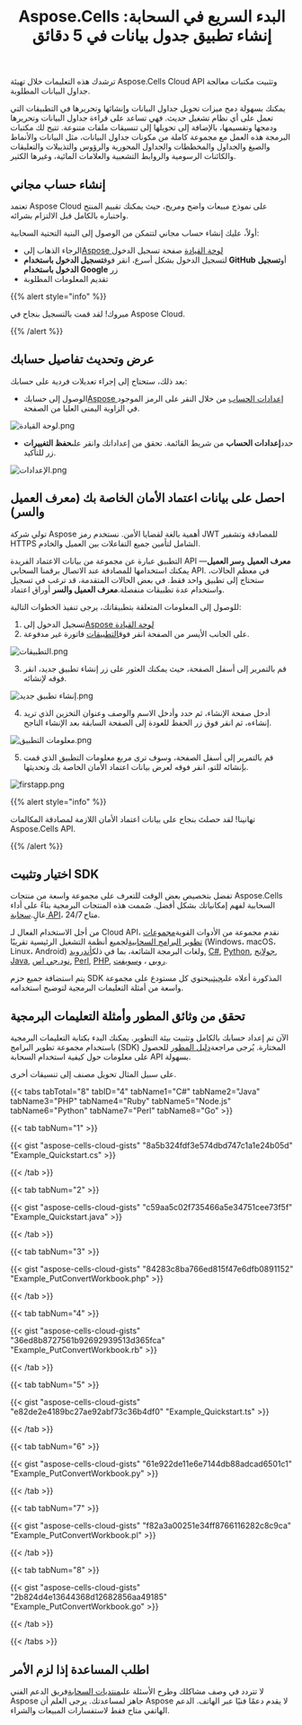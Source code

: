 ﻿---
title: "Aspose.Cells البدء السريع في السحابة: إنشاء تطبيق جدول بيانات في 5 دقائق"
second_title: Documen
ArticleTitle: Aspose.Cells Cloud Quickstar
linktitle: كويكستار
type: docs
url: /ar/quickstart/
description: Aspose.Cells تدعم السحابة Excel لإنشاء الكائنات الداخلية وتحويلها ودمجها وتقسيمها وحمايتها وما إلى ذلك
weight: 20
kwords: Excel، Office السحابة، REST API، جدول بيانات، PDF، CSV، Json، Markdown، البدء السريع
---
ترشدك هذه التعليمات خلال تهيئة Aspose.Cells Cloud API وتثبيت مكتبات معالجة جداول البيانات المطلوبة.

يمكنك بسهولة دمج ميزات تحويل جداول البيانات وإنشائها وتحريرها في التطبيقات التي تعمل على أي نظام تشغيل حديث. فهي تساعد على قراءة جداول البيانات وتحريرها ودمجها وتقسيمها، بالإضافة إلى تحويلها إلى تنسيقات ملفات متنوعة. تتيح لك مكتبات البرمجة هذه العمل مع مجموعة كاملة من مكونات جداول البيانات، مثل البيانات والأنماط والصيغ والجداول والمخططات والجداول المحورية والرؤوس والتذييلات والتعليقات والكائنات الرسومية والروابط التشعبية والعلامات المائية، وغيرها الكثير.

## إنشاء حساب مجاني

تعتمد Aspose Cloud على نموذج مبيعات واضح ومريح، حيث يمكنك تقييم المنتج واختباره بالكامل قبل الالتزام بشرائه.

أولاً، عليك إنشاء حساب مجاني لتتمكن من الوصول إلى البنية التحتية السحابية:

-  الرجاء الذهاب إلى[Aspose لوحة القيادة](https://dashboard.aspose.cloud/#/) صفحة تسجيل الدخول
-  لتسجيل الدخول بشكل أسرع، انقر فوق**تسجيل الدخول باستخدام GitHub** أو**تسجيل الدخول باستخدام Google** زر
- تقديم المعلومات المطلوبة

{{% alert style="info" %}}

مبروك! لقد قمت بالتسجيل بنجاح في Aspose Cloud.

{{% /alert %}}

## عرض وتحديث تفاصيل حسابك

بعد ذلك، ستحتاج إلى إجراء تعديلات فردية على حسابك:

-  الوصول إلى حسابك[Aspose إعدادات الحساب](https://id.containerize.com/admin/) من خلال النقر على الرمز الموجود في الزاوية اليمنى العليا من الصفحة.

![لوحة القيادة.png](dashboard.png)

-  حدد**إعدادات الحساب** من شريط القائمة. تحقق من إعداداتك وانقر على**حفظ التغييرات** زر للتأكيد.

![الإعدادات.png](settings.png)

## احصل على بيانات اعتماد الأمان الخاصة بك (معرف العميل والسر)

تولي شركة Aspose أهمية بالغة لقضايا الأمن. نستخدم رمز JWT للمصادقة وتشفير HTTPS الشامل لتأمين جميع التفاعلات بين العميل والخادم.

 التطبيق عبارة عن مجموعة من بيانات الاعتماد الفريدة API —**معرف العميل** و**سر العميل** يمكنك استخدامها للمصادقة عند الاتصال برقمنا السحابي API. في معظم الحالات، ستحتاج إلى تطبيق واحد فقط. في بعض الحالات المتقدمة، قد ترغب في تسجيل واستخدام عدة تطبيقات منفصلة.**معرف العميل والسر** أوراق اعتماد.

للوصول إلى المعلومات المتعلقة بتطبيقاتك، يرجى تنفيذ الخطوات التالية:

1.  تسجيل الدخول إلى[Aspose لوحة القيادة](https://dashboard.aspose.cloud/#/)
 2. على الجانب الأيسر من الصفحة انقر فوق[التطبيقات](https://dashboard.aspose.cloud/applications) فاتورة غير مدفوعة.

![التطبيقات.png](applications.png)

3. قم بالتمرير إلى أسفل الصفحة، حيث يمكنك العثور على زر إنشاء تطبيق جديد، انقر فوقه لإنشائه.

![إنشاء تطبيق جديد.png](createnewapplication.png)

4. أدخل صفحة الإنشاء، ثم حدد وأدخل الاسم والوصف وعنوان التخزين الذي تريد إنشاءه، ثم انقر فوق زر الحفظ للعودة إلى الصفحة السابقة بعد الإنشاء الناجح.

![معلومات التطبيق.png](applicationinfo.png)

5. قم بالتمرير إلى أسفل الصفحة، وسوف ترى مربع معلومات التطبيق الذي قمت بإنشائه للتو، انقر فوقه لعرض بيانات اعتماد الأمان الخاصة بك وتحديثها.

![firstapp.png](firstapp.png)

{{% alert style="info" %}}

تهانينا! لقد حصلتَ بنجاح على بيانات اعتماد الأمان اللازمة لمصادقة المكالمات Aspose.Cells API.

{{% /alert %}}

## اختيار وتثبيت SDK

 تفضل بتخصيص بعض الوقت للتعرف على مجموعة واسعة من منتجات Aspose.Cells السحابية لفهم إمكانياتك بشكل أفضل. صُممت هذه المنتجات البرمجية بناءً على أداء عالٍ.[سحابة API](https://apireference.aspose.com/)، متاح 24/7.

 من أجل الاستخدام الفعال لـ Cloud API، نقدم مجموعة من الأدوات القوية[مجموعات تطوير البرامج السحابية](https://products.aspose.cloud/cells/family)لجميع أنظمة التشغيل الرئيسية تقريبًا (Windows، macOS، Linux، Android) ولغات البرمجة الشائعة، بما في ذلك[أندرويد](https://products.aspose.cloud/cells/android), [C#](https://products.aspose.cloud/cells/net), [Python](https://products.aspose.cloud/cells/python), [جولانج](https://products.aspose.cloud/cells/go), [Java](https://products.aspose.cloud/cells/java), [نود.جي اس](https://products.aspose.cloud/cells/nodejs), [Perl](https://products.aspose.cloud/cells/perl), [PHP](https://products.aspose.cloud/cells/php), [روبي](https://products.aspose.cloud/cells/ruby) ، و[سويفت](https://products.aspose.cloud/cells/swift).

 يتم استضافة جميع حزم SDK المذكورة أعلاه على[جيثب](https://github.com/aspose-cells-cloud/)يحتوي كل مستودع على مجموعة واسعة من أمثلة التعليمات البرمجية لتوضيح استخدامه.

## تحقق من وثائق المطور وأمثلة التعليمات البرمجية

 الآن تم إعداد حسابك بالكامل وتثبيت بيئة التطوير. يمكنك البدء بكتابة التعليمات البرمجية باستخدام مجموعة تطوير البرامج (SDK) المختارة. يُرجى مراجعة[دليل المطور](https://docs.aspose.cloud/cells/developer-guide/) للحصول على معلومات حول كيفية استخدام السحابة API بسهولة.

على سبيل المثال تحويل مصنف إلى تنسيقات أخرى.

{{< tabs tabTotal="8" tabID="4" tabName1="C#" tabName2="Java" tabName3="PHP" tabName4="Ruby" tabName5="Node.js" tabName6="Python" tabName7="Perl" tabName8="Go" >}}

{{< tab tabNum="1" >}}

{{< gist "aspose-cells-cloud-gists" "8a5b324fdf3e574dbd747c1a1e24b05d" "Example_Quickstart.cs" >}}

{{< /tab >}}

{{< tab tabNum="2" >}}

{{< gist "aspose-cells-cloud-gists" "c59aa5c02f735466a5e34751cee73f5f" "Example_Quickstart.java" >}}

{{< /tab >}}

{{< tab tabNum="3" >}}

{{< gist "aspose-cells-cloud-gists" "84283c8ba766ed815f47e6dfb0891152" "Example_PutConvertWorkbook.php" >}}

{{< /tab >}}

{{< tab tabNum="4" >}}

{{< gist "aspose-cells-cloud-gists" "36ed8b8727561b92692939513d365fca" "Example_PutConvertWorkbook.rb" >}}

{{< /tab >}}

{{< tab tabNum="5" >}}

{{< gist "aspose-cells-cloud-gists" "e82de2e4189bc27ae92abf73c36b4df0" "Example_Quickstart.ts" >}}

{{< /tab >}}

{{< tab tabNum="6" >}}

{{< gist "aspose-cells-cloud-gists" "61e922de11e6e7144db88adcad6501c1" "Example_PutConvertWorkbook.py" >}}

{{< /tab >}}

{{< tab tabNum="7" >}}

{{< gist "aspose-cells-cloud-gists" "f82a3a00251e34ff8766116282c8c9ca" "Example_PutConvertWorkbook.pl" >}}

{{< /tab >}}

{{< tab tabNum="8" >}}

{{< gist "aspose-cells-cloud-gists" "2b824d4e13644368d12682856aa49185" "Example_PutConvertWorkbook.go" >}}

{{< /tab >}}

{{< /tabs >}}

## اطلب المساعدة إذا لزم الأمر

 لا تتردد في وصف مشاكلك وطرح الأسئلة على[منتديات السحابة](https://forum.aspose.cloud/c/cells/7)فريق الدعم الفني Aspose جاهز لمساعدتك. يرجى العلم أن Aspose لا يقدم دعمًا فنيًا عبر الهاتف. الدعم الهاتفي متاح فقط لاستفسارات المبيعات والشراء.
